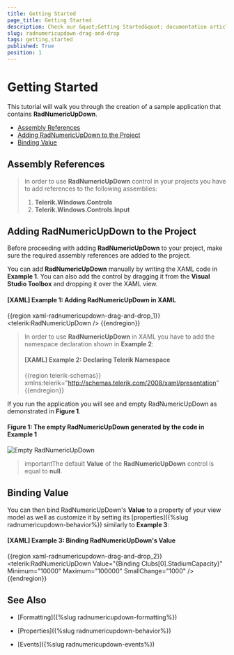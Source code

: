 ```yaml
---
title: Getting Started
page_title: Getting Started
description: Check our &quot;Getting Started&quot; documentation article for the RadNumericUpDown {{ site.framework_name }} control.
slug: radnumericupdown-drag-and-drop
tags: getting,started
published: True
position: 1
---
```


# Getting Started

This tutorial will walk you through the creation of a sample application that contains __RadNumericUpDown__. 

* [Assembly References](#assembly-references)
* [Adding RadNumericUpDown to the Project](#adding-radnumericupdown-to-the-project)
* [Binding Value](#binding-value)

## Assembly References

>In order to use __RadNumericUpDown__ control in your projects you have to add references to the following assemblies:
>	1. __Telerik.Windows.Controls__
>	2. __Telerik.Windows.Controls.Input__

## Adding RadNumericUpDown to the Project

Before proceeding with adding __RadNumericUpDown__ to your project, make sure the required assembly references are added to the project. 

You can add __RadNumericUpDown__ manually by writing the XAML code in __Example 1__. You can also add the control by dragging it from the **Visual Studio Toolbox** and dropping it over the XAML view.

#### __[XAML] Example 1: Adding RadNumericUpDown in XAML__

{{region xaml-radnumericupdown-drag-and-drop_1}}
	<telerik:RadNumericUpDown />
{{endregion}}

>In order to use __RadNumericUpDown__ in XAML you have to add the namespace declaration shown in __Example 2__:
>#### __[XAML] Example 2: Declaring Telerik Namespace__
>{{region telerik-schemas}}
>    xmlns:telerik="http://schemas.telerik.com/2008/xaml/presentation"
>{{endregion}}

If you run the application you will see and empty RadNumericUpDown as demonstrated in __Figure 1__. 

#### __Figure 1: The empty RadNumericUpDown generated by the code in Example 1__

![Empty RadNumericUpDown](images/numericupdown-empty.jpg)

>importantThe default **Value** of the __RadNumericUpDown__ control is equal to __null__.

## Binding Value

You can then bind RadNumericUpDown's **Value** to a property of your view model as well as customize it by setting its [properties]({%slug radnumericupdown-behavior%}) similarly to **Example 3**:

#### __[XAML] Example 3: Binding RadNumericUpDown's Value__

{{region xaml-radnumericupdown-drag-and-drop_2}}
	<telerik:RadNumericUpDown Value="{Binding Clubs[0].StadiumCapacity}" Minimum="10000" Maximum="100000" SmallChange="1000" />
{{endregion}}

## See Also

* [Formatting]({%slug radnumericupdown-formatting%})

* [Properties]({%slug radnumericupdown-behavior%})

* [Events]({%slug radnumericupdown-events%})